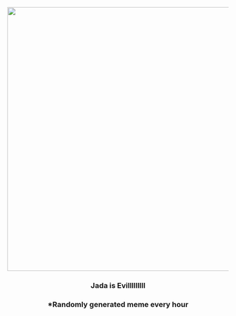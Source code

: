 <p align="center">
        <img src="https://i.redd.it/ljdjx8a5vqq81.jpg" width="600" height="600">
        </p>
        <h3 align="center">Jada is Evilllllllll</h3>
        <h3 align="center">*Randomly generated meme every hour</h3>
    